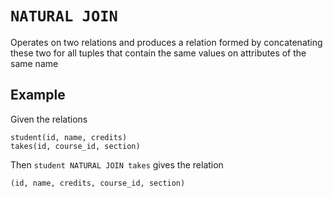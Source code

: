 # `NATURAL JOIN`
Operates on two relations and produces a relation formed by concatenating these two for all tuples that contain the same values on attributes of the same name

## Example
Given the relations

```
student(id, name, credits)
takes(id, course_id, section)
```

Then `student NATURAL JOIN takes` gives the relation

```
(id, name, credits, course_id, section)
```

